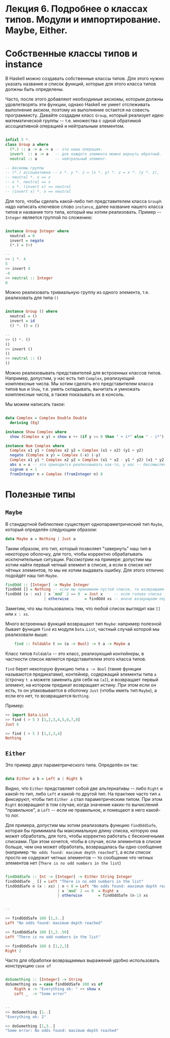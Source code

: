 
# Лекция 6. Подробнее о классах типов. Модули и импортирование. Maybe, Either. 


# Собственные классы типов и instance

В Haskell можно создавать собственные классы типов. Для этого нужно указать название и список функций, которые для этого класса типов должны быть определены. 

Часто, после этого добавляют необходимые аксиомы, которым должны удовлетворять эти функции, однако Haskell не умеет отслеживать выполнение аксиом, поэтому их выполнение остается на совесть программисту. Давайте создадим класс `Group`, который реализует идею математической группы -- т.е. множества с одной обратимой ассоциативной операцией и нейтральным элементом. 

```Haskell

infixl 5 *.
class Group a where
  (*.) :: a -> a -> a -- это наша операция.
  invert  :: a -> a   -- для каждого элемента можно вернуть обратный.
  neutral :: a        -- нейтральный элемент.

-- Аксиомы группы
-- (*.) ассоциативна -- x *. y *. z = (x *. y) *. z = x *. (y *. z),
-- neutral *. x == x
-- x *. neutral == x
-- x *. (invert x) == neutral
-- (invert x) *. x == neutral

```

Для того, чтобы сделать какой-либо тип представителем класса `Grouph` надо написать ключевое слово `instance`, далее название нашего класса типов и названия того типа, который мы хотим реализовать. Пример -- `Integer` является группой по сложению:

```Haskell

instance Group Integer where
  neutral = 0
  invert = negate
  (*.) = (+)

--
>> 1 *. 4
5
>> invert 4
-4
>> neutral :: Integer
0

```

Можно реализовать тривиальную группу из одного элемента, т.е. реализовать для типа `()`

```Haskell

instance Group () where
  neutral = ()
  invert = id
  () *. () = ()

--
>> () *. ()
()
>> invert ()
()
>> neutral :: ()
()

```

Можно реализовывать представителей для встроенных классов типов. Например, допустим, у нас есть тип `Complex`, реализующий комплексные числа. Мы хотим сделать его представителем класса типов `Num` и `Show`, т.е. уметь складывать, вычитать и умножать комплексные числа, а также показывать их в консоль.

Мы можем написать такое:


```Haskell

data Complex = Complex Double Double
  deriving (Eq)

instance Show Complex where
  show (Complex x y) = show x ++ (if y >= 0 then " + i*" else " - i*") ++ show (abs y) -- реализация красивого Show для комплексных чисел.

instance Num Complex where
  Complex x1 y1 + Complex x2 y2 = Complex (x1 + x2) (y1 + y2) 
  negate (Complex x y) = Complex (-x) (-y)
  Complex x1 y1 * Complex x2 y2 = Complex (x1 * x2 - y1 * y2) (x1 * y2 + x2* y1 ) 
  abs x = x -- это приходится реализовывать как-то, у нас -- бессмысленно.
  signum x = 1
  fromInteger n = Complex (fromInteger n) 0 

```


# Полезные типы

## `Maybe`

В стандартной библиотеке существует однопараметрический тип `Maybe`, который определён следующим образом:

```Haskell
data Maybe a = Nothing | Just a

```

Таким образом, это тип, который позволяет "завернуть" наш тип в некоторую оболочку, для того, чтобы корректно обрабатывать исключительные ситуации. Рассмотрим на примере:
допустим мы хотим найти первый четный элемент в списке, а если в списке нет чётных элементов, то мы не хотим выдавать ошибку. Для этого отлично подойдёт наш тип `Maybe`.

```Haskell
findOdd :: [Integer] -> Maybe Integer
findOdd [] = Nothing -- если мы принимаем пустой список, то возвращаем Nothing
findOdd (x : xs) | x `mod` 2 == 0  = Just x     -- если голова списка -- четный элемент, то возвращаем его.
                 | otherwise       = findOdd xs -- иначе возвращаем первый четный элемент хвоста нашего списка.

```

Заметим, что мы пользовались тем, что любой список выглядит как `[]` или `x : xs`. 

Много встроенных функций возвращают тип `Maybe`: например полезной бывает функция `find` из модуля `Data.List`, частный случай которой мы реализовали выше:

```Haskell
	find :: Foldable t => (a -> Bool) -> t a -> Maybe a
```
 
Класс типов `Foldable` -- это класс, реализующий *контейнеры*, в частности список является представителем этого класса типов. 

`find` берет некоторую функцию типа `a -> Bool` (такие функции называются предикатами), контейнер, содержащий элементы типа `a` (строчку `t a` можете заменить для себя на `[a]`), и возвращает первый элемент, на котором предикат возвращает истину. При этом если он есть, то он упаковывается в оболочку `Just` (чтобы иметь тип `Maybe`), а если его нет, то возвращается `Nothing`.

Пример:

```Haskell
>> import Data.List
>> find ( > 5 ) [1,2,3,4,5,6,7,8]
Just 6

>> find ( > 5 ) [1,2,3,4] 
Nothing

```

## `Either`

Это пример двух параметрического типа. Определён он так:

```Haskell

data Either a b = Left a | Right b

```

Видно, что `Either` представляет собой две альтернативы -- либо `Right` и какой-то тип, либо `Left` и какой-то другой тип. На практике часто тип `a` фиксируют, чтобы тип `Either a` стал параметрическим типом. При этом `Right` возвращают в том случае, когда значение каких-то вычислений "правильное", а `Left` -- если не правильное, и помещают в него какой-то лог. 

Для примера, допустим мы хотим реализовать функцию `findOddSafe`, которая бы примимала бы максимальную длину списка, которую она может обработать, для того, чтобы корректно работать с бесконечными списками. При этом хочется, чтобы в случае, если элементов в списке больше, чем она может обработать, возвращалась бы одно сообщение (например `"No odds found: maximum depth reached"`), а если список просто не содержит четных элементов -- то сообщение что четных элементов нет (`There is no odd numbers in the list`)


```Haskell

findOddSafe :: Int -> [Integer] -> Either String Integer
findOddSafe _ [] = Left "There is no odd numbers in the list"
findOddSafe n (x : xs) | n < 0 = Left "No odds found: maximum depth reached" 
					   | x `mod` 2 == 0  = Right x
                 	   | otherwise       = findOddSafe (n-1) xs


--

>> findOddSafe 100 [1,3..]
Left "No odds found: maximum depth reached"

>> findOddSafe 100 [1,3..50]
Left "There is no odd numbers in the list"

>> findOddSafe 100 $ [1,2,3] 
Right 2

```


Часто для обработки возвращаемых выражений удобно использовать конструкцию `case of`

```Haskell

doSomething :: [Integer] -> String
doSomething xs = case findOddSafe 100 xs of
	Rigth x -> "Everything ok: " ++ show x
	Left _  -> "Some error"


--
>> doSomething [1..]
"Everything ok: 2"

>> doSomething [1,3..]
"Some error: No odds found: maximum depth reached"


```




